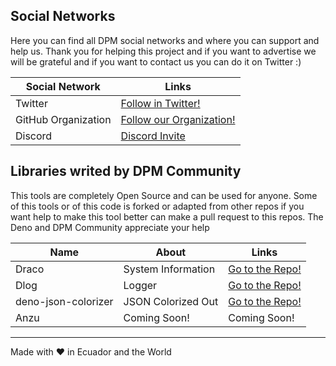 ## Social Networks

Here you can find all DPM social networks and where you can support and help us.
Thank you for helping this project and if you want to advertise we will be
grateful and if you want to contact us you can do it on Twitter :)

| Social Network      | Links                                                                        |
| ------------------- | ---------------------------------------------------------------------------- |
| Twitter             | [Follow in Twitter!](https://twitter.com/intent/follow?screen_name=dpm_land) |
| GitHub Organization | [Follow our Organization!](https://github.com/dpmland)                       |
| Discord             | [Discord Invite](https://discord.gg/Um27YPJKud)                              |

## Libraries writed by DPM Community

This tools are completely Open Source and can be used for anyone. Some of this
tools or of this code is forked or adapted from other repos if you want help to
make this tool better can make a pull request to this repos. The Deno and DPM
Community appreciate your help

| Name                | About              | Links                                                             |
| ------------------- | ------------------ | ----------------------------------------------------------------- |
| Draco               | System Information | [Go to the Repo!](https://github.com/dpmland/draco)               |
| Dlog                | Logger             | [Go to the Repo!](https://github.com/dpmland/dlog)                |
| deno-json-colorizer | JSON Colorized Out | [Go to the Repo!](https://github.com/dpmland/deno-json-colorizer) |
| Anzu                | Coming Soon!       | Coming Soon!                                                      |

---

Made with ♥ in Ecuador and the World
